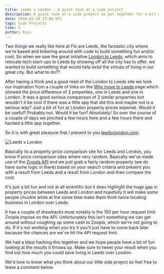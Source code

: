 ```yaml
---
title: Leeds v London - A quick look at a side project
description: A quick look at a side project we put together for a bit of fun!
date: 2016-02-29 17:00 UTC
tags: Side Projects
time: 5
author: Russ
---
```


Two things we really like here at Flo are Leeds, the fantastic city where we're based and tinkering around with code to build something fun and/or cool. So when we saw the great initiative [London to Leeds](http://www.londontoleeds.com/), which aims to relocate tech start-ups to Leeds by showing off all the city has to offer, we wanted to build something that would help extol the virtues of living in our great city.  But what to do?? 

After having a think and a good read of the London to Leeds site we took our inspiration from a couple of links on the [Why move to Leeds](http://www.londontoleeds.com/whymovetoleeds/) page which showed the price difference of 2 properties, one in Leeds and one in London. It was a good serious comparison of 2 similar properties but wouldn't it be cool if there was a little app that did this and maybe not is a serious way? Just a bit of fun at London property prices expense. Would it be useful? Probably not. Would it be fun? Absolutely! So over the course of a couple of days we pinched a few hours here and a few hours there and hacked a little app together.

So it is with great pleasure that I present to you [leedsvlondon.com](http://leedsvlondon.com/).

![Leeds v London](/img/leedsvlondon_1.jpg)

Basically its a property price comparison site for Leeds and London, you know if price comparison sites where very random. Basically we've made use of the [Zoopla API](http://developer.zoopla.com/) and we just grab a fairly random property (we do have some logic in there) based on your search criteria and present you with a result from Leeds and a result from London and then compare the cost. 

It's just a bit fun and not at all scientific but it does highlight the huge gap in property prices between Leeds and London and hopefully it will make some people chuckle while at the some time make them think twice locating business in London over Leeds. 

It has a couple of drawbacks most notably is the 100 per hour request limit Zoopla impose on the API. Unfortunately this isn't something we can get around without coughing up some cash to Zoopla, which we're not going to do. If it's not working when you try it you'll just have to come back later because the chances are we've hit the API request limit.  

We had a blast hacking this together and we hope people have a bit of fun looking at the results it throws up. Make sure to tweet your result when you find out how much you could save living in Leeds over London. 

We'd love to know what you think about our little side project so feel free to leave a comment below. 










 